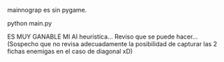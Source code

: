 mainnograp es sin pygame.

python main.py


ES MUY GANABLE MI AI heurística... Reviso que se puede hacer... (Sospecho que no revisa adecuadamente la posibilidad de capturar las 2 fichas enemigas en el caso de diagonal xD)
